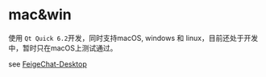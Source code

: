 # mac&win

使用 `Qt Quick 6.2`开发，同时支持macOS, windows 和 linux，目前还处于开发中，暂时只在macOS上测试通过。  

see [FeigeChat-Desktop](https://github.com/feigechat/FeigeChat-Desktop)